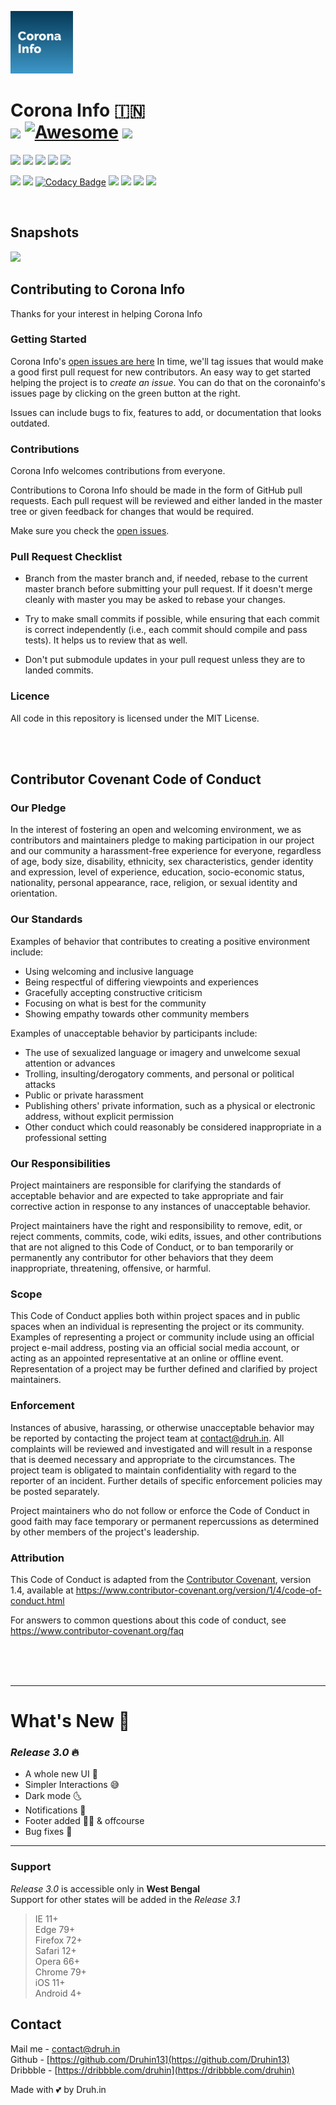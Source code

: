 <a href="https://coronavirusapp.github.io"><img src="https://raw.githubusercontent.com/Druhin13/corona/master/logo.png"></a>


# Corona Info 🇮🇳<br><img src="https://img.shields.io/github/stars/Druhin13/corona?style=social">  [![Awesome](https://camo.githubusercontent.com/13c4e50d88df7178ae1882a203ed57b641674f94/68747470733a2f2f63646e2e7261776769742e636f6d2f73696e647265736f726875732f617765736f6d652f643733303566333864323966656437386661383536353265336136336531353464643865383832392f6d656469612f62616467652e737667)](https://github.com/soroushchehresa/awesome-coronavirus#applications-and-bots)  <a target="none" href="https://druh.in"><img src="https://img.shields.io/badge/Made%20by-Druhin-131313"></a>
<a href="https://coronavirusapp.github.io"><img src="https://img.shields.io/website?down_color=lightgrey&down_message=maintenance&up_color=green&up_message=online&url=https%3A%2F%2Fcoronavirusapp.github.io"></a>  <img src="https://img.shields.io/uptimerobot/ratio/7/m784709526-2cb60baaa86e5acb72fee78d">  <a href="https://www.ssllabs.com/ssltest/analyze?d=coronavirusapp.github.io"><img src="https://img.shields.io/badge/status-A%2B-brightgreen"></a>  <a href="https://github.com/Druhin13/corona"><img src="https://img.shields.io/github/last-commit/Druhin13/corona"></a>  <img src="https://img.shields.io/github/commits-since/Druhin13/corona/3.0">

<a href="https://github.com/Druhin13/corona/blob/master/LICENSE"><img src="https://img.shields.io/github/license/Druhin13/corona"></a>  <img src="https://img.shields.io/github/languages/code-size/Druhin13/corona"> [![Codacy Badge](https://api.codacy.com/project/badge/Grade/a66f29cbc49a4c7dbfacfdc4d8f9c105)](https://app.codacy.com/manual/Druhin13/corona?utm_source=github.com&utm_medium=referral&utm_content=Druhin13/corona&utm_campaign=Badge_Grade_Dashboard) <img src="https://img.shields.io/github/issues-raw/Druhin13/corona">  <img src="https://img.shields.io/github/v/release/Druhin13/corona">  <img src="https://img.shields.io/github/languages/count/Druhin13/corona">  <img src="https://img.shields.io/github/languages/top/Druhin13/corona?color=yellow">


<br>


## Snapshots

<img src="https://user-images.githubusercontent.com/46156118/78874152-91883900-7a69-11ea-904f-42d8516e55a4.png">


## Contributing to Corona Info

Thanks for your interest in helping Corona Info

### Getting Started

Corona Info's [open issues are here](https://github.com/Druhin13/corona/issues)
In time, we'll tag issues that would make a good first pull request for new contributors.
An easy way to get started helping the project is to *create an issue*.
You can do that on the coronainfo's issues page by clicking on the green button at the right.

Issues can include bugs to fix, features to add, or documentation that looks outdated. 

### Contributions

Corona Info welcomes contributions from everyone.

Contributions to Corona Info should be made in the form of GitHub pull requests.
Each pull request will be reviewed and either landed in the master tree
or given feedback for changes that would be required.

Make sure you check the [open issues](https://github.com/Druhin13/corona/issues).


### Pull Request Checklist

- Branch from the master branch and, if needed, rebase to the current master
  branch before submitting your pull request. If it doesn't merge cleanly with
  master you may be asked to rebase your changes.

- Try to make small commits if possible, while ensuring that each commit is
  correct independently (i.e., each commit should compile and pass tests).
  It helps us to review that as well.

- Don't put submodule updates in your pull request unless they are to landed
  commits.


### Licence

All code in this repository is licensed under the MIT License.

<br>
<br>

## Contributor Covenant Code of Conduct


### Our Pledge

In the interest of fostering an open and welcoming environment, we as
contributors and maintainers pledge to making participation in our project and
our community a harassment-free experience for everyone, regardless of age, body
size, disability, ethnicity, sex characteristics, gender identity and expression,
level of experience, education, socio-economic status, nationality, personal
appearance, race, religion, or sexual identity and orientation.

### Our Standards

Examples of behavior that contributes to creating a positive environment
include:

* Using welcoming and inclusive language
* Being respectful of differing viewpoints and experiences
* Gracefully accepting constructive criticism
* Focusing on what is best for the community
* Showing empathy towards other community members

Examples of unacceptable behavior by participants include:

* The use of sexualized language or imagery and unwelcome sexual attention or
 advances
* Trolling, insulting/derogatory comments, and personal or political attacks
* Public or private harassment
* Publishing others' private information, such as a physical or electronic
 address, without explicit permission
* Other conduct which could reasonably be considered inappropriate in a
 professional setting

### Our Responsibilities

Project maintainers are responsible for clarifying the standards of acceptable
behavior and are expected to take appropriate and fair corrective action in
response to any instances of unacceptable behavior.

Project maintainers have the right and responsibility to remove, edit, or
reject comments, commits, code, wiki edits, issues, and other contributions
that are not aligned to this Code of Conduct, or to ban temporarily or
permanently any contributor for other behaviors that they deem inappropriate,
threatening, offensive, or harmful.

### Scope

This Code of Conduct applies both within project spaces and in public spaces
when an individual is representing the project or its community. Examples of
representing a project or community include using an official project e-mail
address, posting via an official social media account, or acting as an appointed
representative at an online or offline event. Representation of a project may be
further defined and clarified by project maintainers.

### Enforcement

Instances of abusive, harassing, or otherwise unacceptable behavior may be
reported by contacting the project team at contact@druh.in. All
complaints will be reviewed and investigated and will result in a response that
is deemed necessary and appropriate to the circumstances. The project team is
obligated to maintain confidentiality with regard to the reporter of an incident.
Further details of specific enforcement policies may be posted separately.

Project maintainers who do not follow or enforce the Code of Conduct in good
faith may face temporary or permanent repercussions as determined by other
members of the project's leadership.

### Attribution

This Code of Conduct is adapted from the [Contributor Covenant][homepage], version 1.4,
available at https://www.contributor-covenant.org/version/1/4/code-of-conduct.html

[homepage]: https://www.contributor-covenant.org

For answers to common questions about this code of conduct, see
https://www.contributor-covenant.org/faq




<br>
<br>
<br>

<hr>




# What's New 👀
### _Release 3.0_ 🔥
- A whole new UI 🤩
- Simpler Interactions 😅
- Dark mode 🌜
- Notifications 🔔
- Footer added 📰📌
 & offcourse
- Bug fixes 🤭
<hr>

### Support

_Release 3.0_ is accessible only in **West Bengal**<br>
Support for other states will be added in the _Release 3.1_<br>

>IE 11+<br>
>Edge 79+<br>
>Firefox 72+<br>
>Safari 12+<br>
>Opera 66+<br>
>Chrome 79+<br>
>iOS 11+<br>
>Android 4+<br>

## Contact

 Mail me - [contact@druh.in](mailto:contact@druh.in)<br>
 Github - [https://github.com/Druhin13](https://github.com/Druhin13)<br>
 Dribbble - [https://dribbble.com/druhin](https://dribbble.com/druhin)<br>
 
Made with 💕 by  Druh.in

